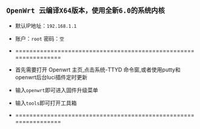 ## `OpenWrt 云编译X64版本，使用全新6.0的系统内核`

- 默认IP地址：`192.168.1.1`
- 账户：`root`   密码：`空`

- ================================================================
- 首先需要打开 Openwrt 主页,点击系统-TTYD 命令窗,或者使用putty和openwrt后台luci插件定时更新 
- 输入`openwrt`即可进入固件升级菜单                            
- 输入`tools`即可打开工具箱
- ================================================================
